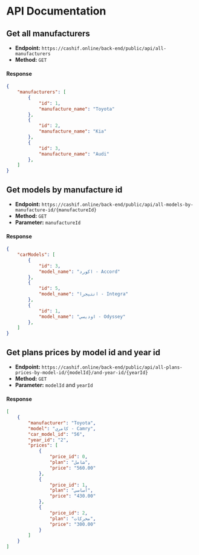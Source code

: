 # API Documentation

## Get all manufacturers

- **Endpoint:** `https://cashif.online/back-end/public/api/all-manufacturers`
- **Method:** `GET`


#### Response

```json
{
    "manufacturers": [
        {
            "id": 1,
            "manufacture_name": "Toyota"
        },
        {
            "id": 2,
            "manufacture_name": "Kia"
        },
        {
            "id": 3,
            "manufacture_name": "Audi"
        },
    ]
}
```

## Get models by manufacture id

- **Endpoint:** `https://cashif.online/back-end/public/api/all-models-by-manufacture-id/{manufactureId}`
- **Method:** `GET`
- **Parameter:** `manufactureId`

#### Response

```json
{
    "carModels": [
        {
            "id": 3,
            "model_name": "اكورد - Accord"
        },
        {
            "id": 5,
            "model_name": "انتيجرا - Integra"
        },
        {
            "id": 1,
            "model_name": "اوديسي - Odyssey"
        },
    ]
}
```

## Get plans prices by model id and year id

- **Endpoint:** `https://cashif.online/back-end/public/api/all-plans-prices-by-model-id/{modelId}/and-year-id/{yearId}`
- **Method:** `GET`
- **Parameter:** `modelId` and `yearId`

#### Response

```json
[
    {
        "manufacturer": "Toyota",
        "model": "كامري - Camry",
        "car_model_id": "56",
        "year_id": "2",
        "prices": [
            {
                "price_id": 0,
                "plan": "شامل",
                "price": "560.00"
            },
            {
                "price_id": 1,
                "plan": "أساسي",
                "price": "430.00"
            },
            {
                "price_id": 2,
                "plan": "محركات",
                "price": "300.00"
            }
        ]
    }
]
```
